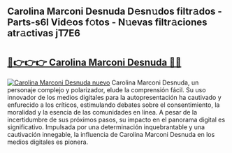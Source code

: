## Carolina Marconi Desnuda D𝚎sn𝚞dos filtr𝚊dos - Parts-s6l Vid𝚎os f𝚘tos - N𝚞evas filtr𝚊ciones atr𝚊ctivas jT7E6

# <h2><a href="http://mb9ru2.tromn.icu/?c=Carolina+Marconi+Desnuda">🔗👉👉👉 Carolina Marconi Desnuda 🔗🔗</a></h2>

[![Carolina Marconi Desnuda nuevo](https://i.imgur.com/pEAQMta.gif)](http://mb9ru2.tromn.icu/?c=Carolina+Marconi+Desnuda)
Carolina Marconi Desnuda, un personaje complejo y polarizador, elude la comprensión fácil. Su uso innovador de los medios digitales para la autopresentación ha cautivado y enfurecido a los críticos, estimulando debates sobre el consentimiento, la moralidad y la esencia de las comunidades en línea. A pesar de la incertidumbre de sus próximos pasos, su impacto en el panorama digital es significativo. Impulsada por una determinación inquebrantable y una cautivación innegable, la influencia de Carolina Marconi Desnuda en los medios digitales es pionera.
